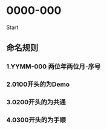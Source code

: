# 0000-000
Start

## 命名规则
### 1.YYMM-000 两位年两位月-序号
### 2.0100开头的为Demo
### 3.0200开头的为共通
### 4.0300开头的为手顺
